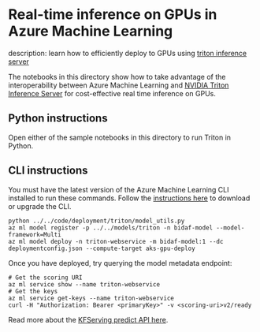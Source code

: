 # Real-time inference on GPUs in Azure Machine Learning

description: learn how to efficiently deploy to GPUs using [triton inference server](https://github.com/triton-inference-server/server)

The notebooks in this directory show how to take advantage of the interoperability between Azure Machine Learning and [NVIDIA Triton Inference Server](https://developer.nvidia.com/nvidia-triton-inference-server) for cost-effective real time inference on GPUs.

## Python instructions

Open either of the sample notebooks in this directory to run Triton in Python.

## CLI instructions

You must have the latest version of the Azure Machine Learning CLI installed to run these commands.
Follow the [instructions here](https://docs.microsoft.com/azure/machine-learning/reference-azure-machine-learning-cli#prerequisites) to download or upgrade the CLI.

```{bash}
python ../../code/deployment/triton/model_utils.py
az ml model register -p ../../models/triton -n bidaf-model --model-framework=Multi
az ml model deploy -n triton-webservice -m bidaf-model:1 --dc deploymentconfig.json --compute-target aks-gpu-deploy
```

Once you have deployed, try querying the model metadata endpoint:

```{bash}
# Get the scoring URI
az ml service show --name triton-webservice
# Get the keys
az ml service get-keys --name triton-webservice
curl -H "Authorization: Bearer <primaryKey>" -v <scoring-uri>v2/ready
```

Read more about the [KFServing predict API here](https://github.com/kubeflow/kfserving/blob/master/docs/predict-api/v2/required_api.md).
